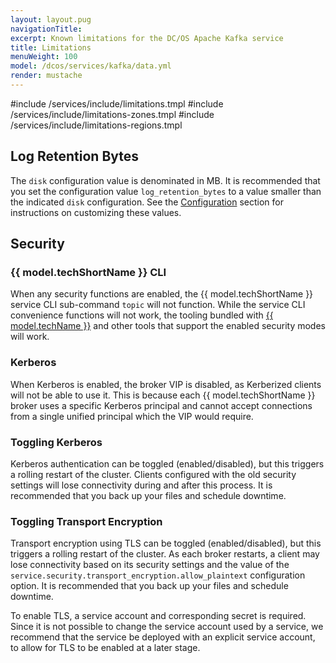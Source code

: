 ```yaml
---
layout: layout.pug
navigationTitle:
excerpt: Known limitations for the DC/OS Apache Kafka service
title: Limitations
menuWeight: 100
model: /dcos/services/kafka/data.yml
render: mustache
---
```


#include /services/include/limitations.tmpl
#include /services/include/limitations-zones.tmpl
#include /services/include/limitations-regions.tmpl

## Log Retention Bytes

The `disk` configuration value is denominated in MB. It is recommended that you set the configuration value `log_retention_bytes` to a value smaller than the indicated `disk` configuration. See the [Configuration](/services/kafka/2.5.0-2.1.0/configuration/) section for instructions on customizing these values.

## Security

### {{ model.techShortName }} CLI

When any security functions are enabled, the {{ model.techShortName }} service CLI sub-command `topic` will not function. While the service CLI convenience functions will not work, the tooling bundled with [{{ model.techName }}](https://cwiki.apache.org/confluence/display/KAFKA/System+Tools) and other tools that support the enabled security modes will work.


### Kerberos

When Kerberos is enabled, the broker VIP is disabled, as Kerberized clients will not be able to use it. This is because each {{ model.techShortName }} broker uses a specific Kerberos principal and cannot accept connections from a single unified principal which the VIP would require.

### Toggling Kerberos

Kerberos authentication can be toggled (enabled/disabled), but this triggers a rolling restart of the cluster. Clients configured with the old security settings will lose connectivity during and after this process. It is recommended that you back up your files and schedule downtime. 

### Toggling Transport Encryption

Transport encryption using TLS can be toggled (enabled/disabled), but this triggers a rolling restart of the cluster. As each broker restarts, a client may lose connectivity based on its security settings and the value of the `service.security.transport_encryption.allow_plaintext` configuration option. It is recommended that you back up your files and schedule downtime.

To enable TLS, a service account and corresponding secret is required. Since it is not possible to change the service account used by a service, we recommend that the service be deployed with an explicit service account, to allow for TLS to be enabled at a later stage.
